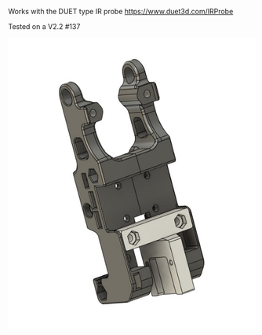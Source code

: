 Works with the DUET type IR probe https://www.duet3d.com/IRProbe

Tested on a V2.2 #137

![photo1](ir_adapter.jpg)
